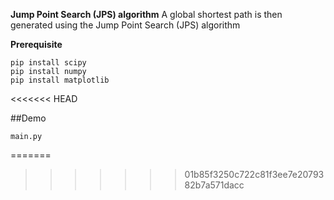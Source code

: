 **Jump Point Search (JPS) algorithm**
A global shortest path is then generated using the Jump Point Search (JPS) algorithm

**Prerequisite**
```
pip install scipy
pip install numpy
pip install matplotlib
```
<<<<<<< HEAD

##Demo
```
main.py
```
=======
>>>>>>> 01b85f3250c722c81f3ee7e2079382b7a571dacc
